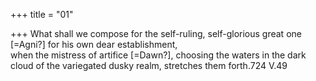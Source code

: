 +++
title = "01"

+++
What shall we compose for the self-ruling, self-glorious great one  [=Agni?] for his own dear establishment,  
when the mistress of artifice [=Dawn?], choosing the waters in the dark  cloud of the variegated dusky realm, stretches them forth.724 V.49  